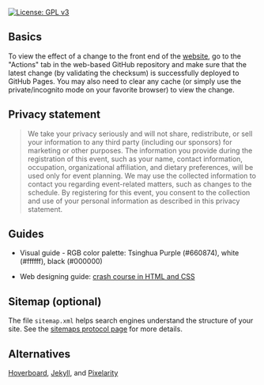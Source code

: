 [![License: GPL v3](https://img.shields.io/badge/License-GPLv3-blue.svg)](https://www.gnu.org/licenses/gpl-3.0)

## Basics

To view the effect of a change to the front end of the [website](https://biomed-reunion.github.io), go to the "Actions" tab in the web-based GitHub repository and make sure that the latest change (by validating the checksum) is successfully deployed to GitHub Pages. You may also need to clear any cache (or simply use the private/incognito mode on your favorite browser) to view the change.

## Privacy statement
> We take your privacy seriously and will not share, redistribute, or sell your information to any third party (including our sponsors) for marketing or other purposes. The information you provide during the registration of this event, such as your name, contact information, occupation, organizational affiliation, and dietary preferences, will be used only for event planning. We may use the collected information to contact you regarding event-related matters, such as changes to the schedule. By registering for this event, you consent to the collection and use of your personal information as described in this privacy statement.

## Guides

- Visual guide - RGB color palette: Tsinghua Purple (#660874), white (#ffffff), black (#000000)

- Web designing guide: [crash course in HTML and CSS](https://rutar.org/writing/how-to-build-a-personal-webpage-from-scratch/#crash-course-in-html-and-css) 

## Sitemap (optional)

The file `sitemap.xml` helps search engines understand the structure of your site. See the [sitemaps protocol page](https://www.sitemaps.org/protocol.html) for more details.

## Alternatives

[Hoverboard](https://github.com/gdg-x/hoverboard), [Jekyll](https://docs.github.com/en/pages/setting-up-a-github-pages-site-with-jekyll), and [Pixelarity](https://pixelarity.com)
